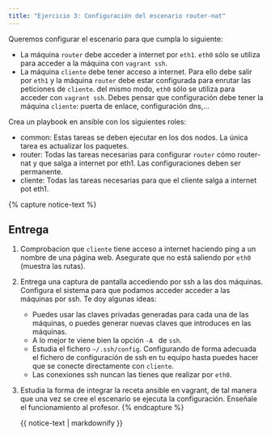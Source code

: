 ```yaml
---
title: "Ejercicio 3: Configuración del escenario router-nat"
---
```


Queremos configurar el escenario para que cumpla lo siguiente:

* La máquina `router` debe acceder a internet por `eth1`. `eth0` sólo se utiliza para acceder a la máquina con `vagrant ssh`.
* La máquina `cliente` debe tener acceso a internet. Para ello debe salir por `eth1` y la máquina `router` debe estar configurada para enrutar las peticiones de `cliente`. del mismo modo, `eth0` sólo se utiliza para acceder con `vagrant ssh`. Debes pensar que configuración debe tener la máquina `cliente`: puerta de enlace, configuración dns,...

Crea un playbook en ansible con los siguientes roles:

* common: Estas tareas se deben ejecutar en los dos nodos. La única tarea es actualizar los paquetes.
* router: Todas las tareas necesarias para configurar `router` cómo router-nat y que salga a internet por eth1. Las configuraciones deben ser permanente.
* cliente: Todas las tareas necesarias para que el cliente salga a internet pot eth1.


{% capture notice-text %}
## Entrega

1. Comprobacion que `cliente` tiene acceso a internet haciendo ping a un nombre de una página web. Asegurate que no está saliendo por `eth0` (muestra las rutas).
2. Entrega una captura de pantalla accediendo por ssh a las dos máquinas. Configura el sistema para que podamos acceder acceder a las máquinas por ssh. Te doy algunas ideas:

    * Puedes usar las claves privadas generadas para cada una de las máquinas, o puedes generar nuevas claves que introduces en las máquinas.
    * A lo mejor te viene bien la opción `-A ` de `ssh`.
    * Estudia el fichero `~/.ssh/config`. Configurando de forma adecuada el fichero de configuración de ssh en tu equipo hasta puedes hacer que se conecte directamente con `cliente`.
    * Las conexiones ssh nuncan las tienes que realizar por `eth0`.

3. Estudia la forma de integrar la receta ansible en vagrant, de tal manera que una vez se cree el escenario se ejecuta la configuración. Enseñale el funcionamiento al profesor.
{% endcapture %}<div class="notice--info">{{ notice-text | markdownify }}</div>